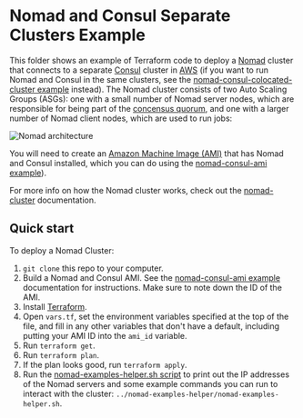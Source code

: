 # Nomad and Consul Separate Clusters Example

This folder shows an example of Terraform code to deploy a [Nomad](https://www.nomadproject.io/) cluster that connects 
to a separate [Consul](https://www.consul.io/) cluster in [AWS](https://aws.amazon.com/) (if you want to run Nomad and 
Consul in the same clusters, see the [nomad-consul-colocated-cluster example](https://raw.githubusercontent.com/hashicorp/terraform-aws-nomad/tree/master/examples/nomad-consul-colocated-cluster) 
instead). The Nomad cluster consists of two Auto Scaling Groups (ASGs): one with a small number of Nomad server 
nodes, which are responsible for being part of the [concensus 
quorum](https://www.nomadproject.io/docs/internals/consensus.html), and one with a larger number of Nomad client nodes, 
which are used to run jobs:

![Nomad architecture](https://raw.githubusercontent.com/hashicorp/terraform-aws-nomad/master/_docs/architecture-nomad-consul-separate.png)

You will need to create an [Amazon Machine Image (AMI)](http://docs.aws.amazon.com/AWSEC2/latest/UserGuide/AMIs.html) 
that has Nomad and Consul installed, which you can do using the [nomad-consul-ami example](https://raw.githubusercontent.com/hashicorp/terraform-aws-nomad/tree/master/examples/nomad-consul-ami)).  

For more info on how the Nomad cluster works, check out the [nomad-cluster](https://raw.githubusercontent.com/hashicorp/terraform-aws-nomad/tree/master/modules/nomad-cluster) documentation.




## Quick start

To deploy a Nomad Cluster:

1. `git clone` this repo to your computer.
1. Build a Nomad and Consul AMI. See the [nomad-consul-ami example](https://raw.githubusercontent.com/hashicorp/terraform-aws-nomad/tree/master/examples/nomad-consul-ami) documentation for 
   instructions. Make sure to note down the ID of the AMI.
1. Install [Terraform](https://www.terraform.io/).
1. Open `vars.tf`, set the environment variables specified at the top of the file, and fill in any other variables that
   don't have a default, including putting your AMI ID into the `ami_id` variable.
1. Run `terraform get`.
1. Run `terraform plan`.
1. If the plan looks good, run `terraform apply`.
1. Run the [nomad-examples-helper.sh script](https://raw.githubusercontent.com/hashicorp/terraform-aws-nomad/tree/master/examples/nomad-examples-helper/nomad-examples-helper.sh) to print out 
   the IP addresses of the Nomad servers and some example commands you can run to interact with the cluster:
   `../nomad-examples-helper/nomad-examples-helper.sh`.
